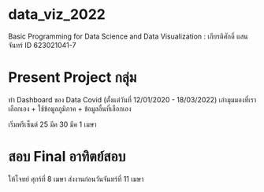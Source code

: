 # data_viz_2022
Basic Programming for Data Science and Data Visualization : เกียรติศักดิ์ แสนจันทร์ ID 623021041-7 


# Present Project กลุ่ม
ทำ Dashboard ของ Data Covid (ตั้งแต่วันที่ 12/01/2020 - 18/03/2022) เล่ามุมมองที่เราเลือกเอง + ใช้ข้อมูลภูมิภาค + ข้อมูลอื่นที่เลือกเอง

เริ่มพรีเซ็นต์ 25 มีค 30 มีค 1 เมษา

# สอบ Final อาทิตย์สอบ
ให้โจทย์ ศุกร์ที่ 8 เมษา ส่งงานก่อนวันจันทร์ที่ 11 เมษา
